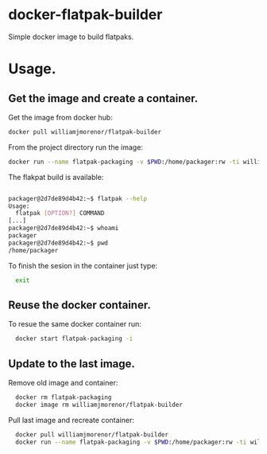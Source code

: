 # docker-flatpak-builder
Simple docker image to build flatpaks.


# Usage.

## Get the image and create a container.

Get the image from docker hub:

```bash
docker pull williamjmorenor/flatpak-builder
```

From the project directory run the image:

```bash
docker run --name flatpak-packaging -v $PWD:/home/packager:rw -ti williamjmorenor/flatpak-builder
```

The flakpat build is available:

```bash

packager@2d7de89d4b42:~$ flatpak --help
Usage:
  flatpak [OPTION?] COMMAND
[...]
packager@2d7de89d4b42:~$ whoami
packager
packager@2d7de89d4b42:~$ pwd
/home/packager
```

To finish the sesion in the container just type:

```bash
  exit
```

## Reuse the docker container.

To resue the same docker container run:

```bash
  docker start flatpak-packaging -i
```

## Update to the last image.

Remove old image and container:

```bash
  docker rm flatpak-packaging
  docker image rm williamjmorenor/flatpak-builder
```

Pull last image and recreate container:

```bash
  docker pull williamjmorenor/flatpak-builder
  docker run --name flatpak-packaging -v $PWD:/home/packager:rw -ti williamjmorenor/flatpak-builder
```
